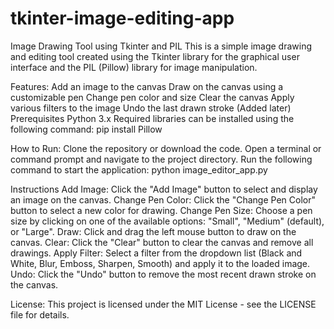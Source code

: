 # tkinter-image-editing-app
Image Drawing Tool using Tkinter and PIL
This is a simple image drawing and editing tool created using the Tkinter library for the graphical user interface and the PIL (Pillow) library for image manipulation.

Features:
Add an image to the canvas
Draw on the canvas using a customizable pen
Change pen color and size
Clear the canvas
Apply various filters to the image
Undo the last drawn stroke (Added later)
Prerequisites
Python 3.x
Required libraries can be installed using the following command:
pip install Pillow

How to Run:
Clone the repository or download the code.
Open a terminal or command prompt and navigate to the project directory.
Run the following command to start the application:
python image_editor_app.py

Instructions
Add Image: Click the "Add Image" button to select and display an image on the canvas.
Change Pen Color: Click the "Change Pen Color" button to select a new color for drawing.
Change Pen Size: Choose a pen size by clicking on one of the available options: "Small", "Medium" (default), or "Large".
Draw: Click and drag the left mouse button to draw on the canvas.
Clear: Click the "Clear" button to clear the canvas and remove all drawings.
Apply Filter: Select a filter from the dropdown list (Black and White, Blur, Emboss, Sharpen, Smooth) and apply it to the loaded image.
Undo: Click the "Undo" button to remove the most recent drawn stroke on the canvas.

License:
This project is licensed under the MIT License - see the LICENSE file for details.
